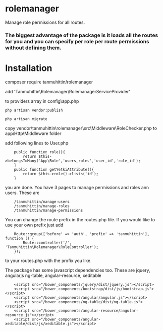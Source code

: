 # rolemanager
Manage role permissions for all routes.

### The biggest advantage of the package is it loads all the routes for you and you can specify per role per route permissions without defining them.

# Installation
composer require tanmuhittin/rolemanager

add 
	'Tanmuhittin\Rolemanager\RolemanagerServiceProvider'
	
to providers array in config\app.php

	php artisan vendor:publish

	php artisan migrate

copy vendor\tanmuhittin\rolemanager\src\Middleware\RoleChecker.php to app\Http\Middleware folder

add following lines to User.php
```
	public function role(){
		return $this->belongsToMany('App\Role','users_roles','user_id','role_id');
	}
	public function getYetkiAttribute(){
		return $this->role()->lists('id');
	}
```	
you are done. You have 3 pages to manage permissions and roles ann users. These are 
```
	/tanmuhittin/manage-users
	/tanmuhittin/manage-roles
	/tanmuhittin/manage-permissions
```
You can change the route prefix in the routes.php file. If you would like to use your own prefix just add 
```
	Route::group(['before' => 'auth', 'prefix' => 'tanmuhittin'], function () {
	    Route::controller('/', 'Tanmuhittin\Rolemanager\RoleController');
	});
```
to your routes.php with the profix you like.

The package has some javascript dependencies too. These are jquery, angularjs ng-table, angular-resource, xeditable
```
	<script src="/bower_components/jquery/dist/jquery.js"></script>
	<script src="/bower_components/bootstrap/dist/js/bootstrap.js"></script>
	<script src="/bower_components/angular/angular.js"></script>
	<script src="/bower_components/ng-table/dist/ng-table.js"></script>
	<script src="/bower_components/angular-resource/angular-resource.js"></script>
	<script src="/bower_components/angular-xeditable/dist/js/xeditable.js"></script>
```

	
	
